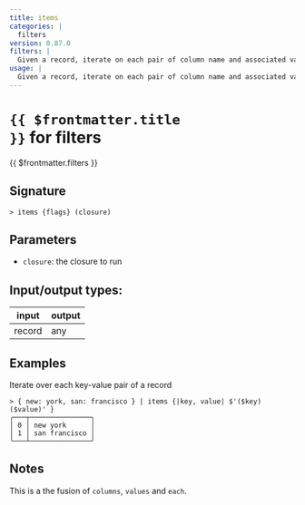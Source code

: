 ```yaml
---
title: items
categories: |
  filters
version: 0.87.0
filters: |
  Given a record, iterate on each pair of column name and associated value.
usage: |
  Given a record, iterate on each pair of column name and associated value.
---
```

<!-- This file is automatically generated. Please edit the command in https://github.com/nushell/nushell instead. -->

# <code>{{ $frontmatter.title }}</code> for filters

<div class='command-title'>{{ $frontmatter.filters }}</div>

## Signature

```> items {flags} (closure)```

## Parameters

 -  `closure`: the closure to run


## Input/output types:

| input  | output |
| ------ | ------ |
| record | any    |

## Examples

Iterate over each key-value pair of a record
```nu
> { new: york, san: francisco } | items {|key, value| $'($key) ($value)' }
╭───┬───────────────╮
│ 0 │ new york      │
│ 1 │ san francisco │
╰───┴───────────────╯

```

## Notes
This is a the fusion of `columns`, `values` and `each`.
